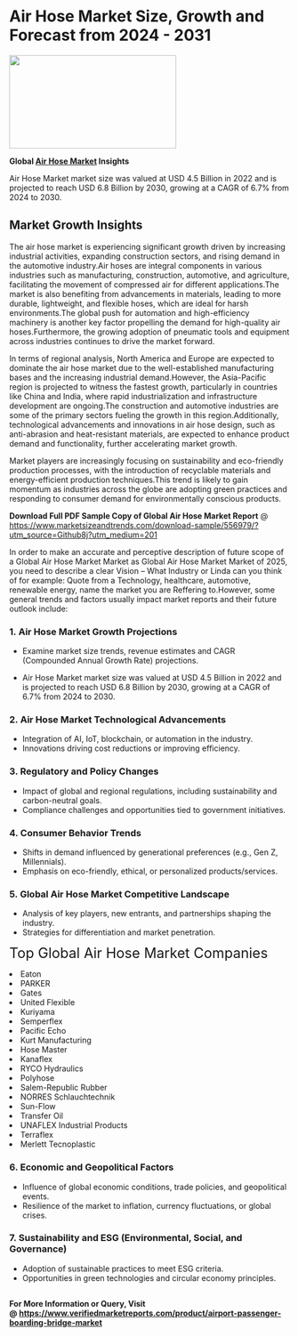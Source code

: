 <H1>Air Hose Market Size, Growth and Forecast from 2024 - 2031</H1><img class="aligncenter size-medium wp-image-584254" src="https://thirdeyenews.in/wp-content/uploads/2024/09/Global-Market-Research-300x168.jpeg" alt="" width="300" height="168" /><p><strong>Global&nbsp;<a href="https://www.marketsizeandtrends.com/download-sample/556979/?utm_source=Github8j?utm_medium=201">Air Hose Market</a> Insights</strong></p><p>Air Hose Market market size was valued at USD 4.5 Billion in 2022 and is projected to reach USD 6.8 Billion by 2030, growing at a CAGR of 6.7% from 2024 to 2030.</p><p><h2>Market Growth Insights</h2> <p>The air hose market is experiencing significant growth driven by increasing industrial activities, expanding construction sectors, and rising demand in the automotive industry.Air hoses are integral components in various industries such as manufacturing, construction, automotive, and agriculture, facilitating the movement of compressed air for different applications.The market is also benefiting from advancements in materials, leading to more durable, lightweight, and flexible hoses, which are ideal for harsh environments.The global push for automation and high-efficiency machinery is another key factor propelling the demand for high-quality air hoses.Furthermore, the growing adoption of pneumatic tools and equipment across industries continues to drive the market forward.</p> <p>In terms of regional analysis, North America and Europe are expected to dominate the air hose market due to the well-established manufacturing bases and the increasing industrial demand.However, the Asia-Pacific region is projected to witness the fastest growth, particularly in countries like China and India, where rapid industrialization and infrastructure development are ongoing.The construction and automotive industries are some of the primary sectors fueling the growth in this region.Additionally, technological advancements and innovations in air hose design, such as anti-abrasion and heat-resistant materials, are expected to enhance product demand and functionality, further accelerating market growth.</p> <p>Market players are increasingly focusing on sustainability and eco-friendly production processes, with the introduction of recyclable materials and energy-efficient production techniques.This trend is likely to gain momentum as industries across the globe are adopting green practices and responding to consumer demand for environmentally conscious products.</p> <p><span class=""><strong>Download Full PDF Sample Copy of Global Air Hose Market Report</strong> @ <a href="https://www.marketsizeandtrends.com/download-sample/556979/?utm_source=Github8j?utm_medium=201" target="_blank">https://www.marketsizeandtrends.com/download-sample/556979/?utm_source=Github8j?utm_medium=201</a></span></p><p>In order to make an accurate and perceptive description of future scope of a Global&nbsp;Air Hose Market Market as Global&nbsp;Air Hose Market Market of 2025, you need to describe a clear Vision &ndash; What Industry or Linda can you think of for example: Quote from a Technology, healthcare, automotive, renewable energy, name the market you are Reffering to.However, some general trends and factors usually impact market reports and their future outlook include:</p><h3>1.&nbsp;<strong>Air Hose Market Growth Projections</strong></h3><ul><li>Examine market size trends, revenue estimates and CAGR (Compounded Annual Growth Rate) projections.</li><li><p>Air Hose Market market size was valued at USD 4.5 Billion in 2022 and is projected to reach USD 6.8 Billion by 2030, growing at a CAGR of 6.7% from 2024 to 2030.</p></li></ul><h3>2.&nbsp;<strong>Air Hose Market Technological Advancements</strong></h3><ul><li>Integration of AI, IoT, blockchain, or automation in the industry.</li><li>Innovations driving cost reductions or improving efficiency.</li></ul><h3>3.&nbsp;<strong>Regulatory and Policy Changes</strong></h3><ul><li>Impact of global and regional regulations, including sustainability and carbon-neutral goals.</li><li>Compliance challenges and opportunities tied to government initiatives.</li></ul><h3>4.&nbsp;<strong>Consumer Behavior Trends</strong></h3><ul><li>Shifts in demand influenced by generational preferences (e.g., Gen Z, Millennials).</li><li>Emphasis on eco-friendly, ethical, or personalized products/services.</li></ul><h3>5.&nbsp;<strong>Global Air Hose Market Competitive Landscape</strong></h3><ul><li>Analysis of key players, new entrants, and partnerships shaping the industry.</li><li>Strategies for differentiation and market penetration.</li></ul><p data-pm-slice="1 1 []"><span style="color: inherit; font-family: inherit; font-size: 25px;">Top Global Air Hose Market Companies</span></p><div class="" data-test-id=""><p><li>Eaton</li><li> PARKER</li><li> Gates</li><li> United Flexible</li><li> Kuriyama</li><li> Semperflex</li><li> Pacific Echo</li><li> Kurt Manufacturing</li><li> Hose Master</li><li> Kanaflex</li><li> RYCO Hydraulics</li><li> Polyhose</li><li> Salem-Republic Rubber</li><li> NORRES Schlauchtechnik</li><li> Sun-Flow</li><li> Transfer Oil</li><li> UNAFLEX Industrial Products</li><li> Terraflex</li><li> Merlett Tecnoplastic</li></p></div><h3>6.&nbsp;<strong>Economic and Geopolitical Factors</strong></h3><ul><li>Influence of global economic conditions, trade policies, and geopolitical events.</li><li>Resilience of the market to inflation, currency fluctuations, or global crises.</li></ul><h3>7.&nbsp;<strong>Sustainability and ESG (Environmental, Social, and Governance)</strong></h3><ul><li>Adoption of sustainable practices to meet ESG criteria.</li><li>Opportunities in green technologies and circular economy principles.</li></ul><h2><strong style="font-size: 14px;">For More Information or Query, Visit @&nbsp;</strong><a style="background-color: #ffffff; font-size: 14px;" href="https://www.marketsizeandtrends.com/report/air-hose-market/" target="_blank">https://www.verifiedmarketreports.com/product/airport-passenger-boarding-bridge-market</a></h2>